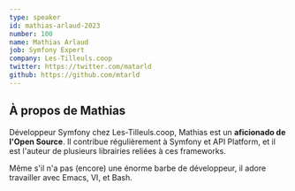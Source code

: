 ```yaml
---
type: speaker
id: mathias-arlaud-2023
number: 100
name: Mathias Arlaud
job: Symfony Expert
company: Les-Tilleuls.coop
twitter: https://twitter.com/matarld
github: https://github.com/mtarld
---
```


## À propos de Mathias

Développeur Symfony chez Les-Tilleuls.coop, Mathias est un **aficionado de l'Open Source**. Il contribue régulièrement à Symfony et API Platform, et il est l'auteur de plusieurs librairies reliées à ces frameworks. 

Même s'il n'a pas (encore) une énorme barbe de développeur, il adore travailler avec Emacs, VI, et Bash.
